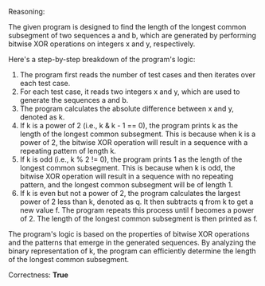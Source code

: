 Reasoning:

The given program is designed to find the length of the longest common subsegment of two sequences a and b, which are generated by performing bitwise XOR operations on integers x and y, respectively.

Here's a step-by-step breakdown of the program's logic:

1.  The program first reads the number of test cases and then iterates over each test case.
2.  For each test case, it reads two integers x and y, which are used to generate the sequences a and b.
3.  The program calculates the absolute difference between x and y, denoted as k.
4.  If k is a power of 2 (i.e., k & k - 1 == 0), the program prints k as the length of the longest common subsegment. This is because when k is a power of 2, the bitwise XOR operation will result in a sequence with a repeating pattern of length k.
5.  If k is odd (i.e., k % 2 != 0), the program prints 1 as the length of the longest common subsegment. This is because when k is odd, the bitwise XOR operation will result in a sequence with no repeating pattern, and the longest common subsegment will be of length 1.
6.  If k is even but not a power of 2, the program calculates the largest power of 2 less than k, denoted as q. It then subtracts q from k to get a new value f. The program repeats this process until f becomes a power of 2. The length of the longest common subsegment is then printed as f.

The program's logic is based on the properties of bitwise XOR operations and the patterns that emerge in the generated sequences. By analyzing the binary representation of k, the program can efficiently determine the length of the longest common subsegment.

Correctness: **True**